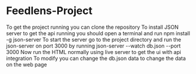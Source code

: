 # Feedlens-Project
To get the project running you can clone the repository
To install JSON server to get the api running you should open a terminal and run
npm install -g json-server
To start the server go to the project directory and run the json-server on port 3000 by running 
json-server --watch db.json --port 3000
Now run the HTML normally using live server to get the ui with api integration
To modify you can change the db.json data to change the data on the web page 
